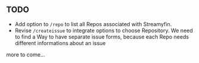 ## TODO

 - Add option to `/repo` to list all Repos associated with Streamyfin.
 - Revise `/createissue` to integrate options to choose Repository. We need to find a Way to have separate issue forms, because each Repo needs different informations about an issue


more to come...  